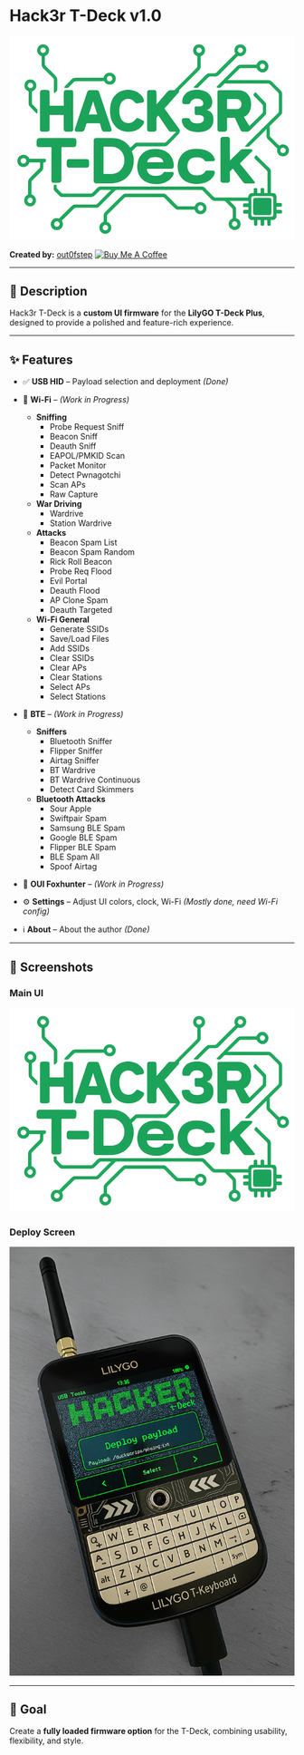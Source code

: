 # Hack3r T-Deck v1.0

![Main UI](https://github.com/out0fstep/Hack3r-T-Deck/raw/main/1000015418.png)

**Created by:** [out0fstep](https://github.com/out0fstep) [![Buy Me A Coffee](https://img.shields.io/badge/%E2%98%95%EF%B8%8F-Buy%20Me%20a%20Coffee-yellow)](https://buymeacoffee.com/out0fstep)

---

## 📖 Description
Hack3r T-Deck is a **custom UI firmware** for the **LilyGO T-Deck Plus**, designed to provide a polished and feature-rich experience.

---

## ✨ Features

- ✅ **USB HID** – Payload selection and deployment *(Done)*

- 🚧 **Wi-Fi** – *(Work in Progress)*
  - **Sniffing**
    - Probe Request Sniff
    - Beacon Sniff
    - Deauth Sniff
    - EAPOL/PMKID Scan
    - Packet Monitor
    - Detect Pwnagotchi
    - Scan APs
    - Raw Capture
  - **War Driving**
    - Wardrive
    - Station Wardrive
  - **Attacks**
    - Beacon Spam List
    - Beacon Spam Random
    - Rick Roll Beacon
    - Probe Req Flood
    - Evil Portal
    - Deauth Flood
    - AP Clone Spam
    - Deauth Targeted
  - **Wi-Fi General**
    - Generate SSIDs
    - Save/Load Files
    - Add SSIDs
    - Clear SSIDs
    - Clear APs
    - Clear Stations
    - Select APs
    - Select Stations

- 🚧 **BTE** – *(Work in Progress)*
  - **Sniffers**
    - Bluetooth Sniffer
    - Flipper Sniffer
    - Airtag Sniffer
    - BT Wardrive
    - BT Wardrive Continuous
    - Detect Card Skimmers
  - **Bluetooth Attacks**
    - Sour Apple
    - Swiftpair Spam
    - Samsung BLE Spam
    - Google BLE Spam
    - Flipper BLE Spam
    - BLE Spam All
    - Spoof Airtag

- 🚧 **OUI Foxhunter** – *(Work in Progress)*

- ⚙️ **Settings** – Adjust UI colors, clock, Wi-Fi *(Mostly done, need Wi-Fi config)*

- ℹ️ **About** – About the author *(Done)*

---

## 📸 Screenshots

### Main UI
![Main UI](https://github.com/out0fstep/Hack3r-T-Deck/raw/main/1000015418.png)

### Deploy Screen
![Deploy Screen](https://github.com/out0fstep/Hack3r-T-Deck/raw/main/file_0000000012d461f7aa82db854990720c.png)

---

## 🎯 Goal
Create a **fully loaded firmware option** for the T-Deck, combining usability, flexibility, and style.
